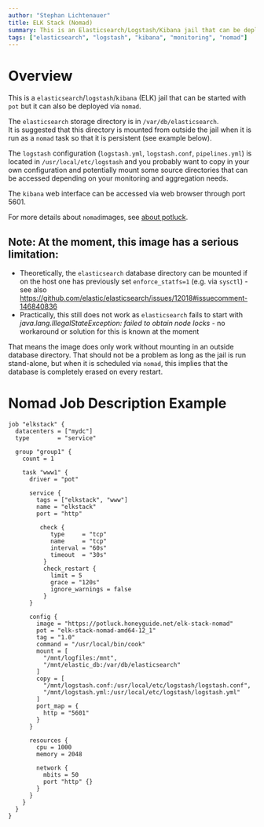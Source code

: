 ```yaml
---
author: "Stephan Lichtenauer"
title: ELK Stack (Nomad)
summary: This is an Elasticsearch/Logstash/Kibana jail that can be deployed via nomad.
tags: ["elasticsearch", "logstash", "kibana", "monitoring", "nomad"]
---
```


# Overview

This is a ```elasticsearch```/```logstash```/```kibana``` (ELK)  jail that can be started with ```pot``` but it can also be deployed via ```nomad```.

The ```elasticsearch``` storage directory is in ```/var/db/elasticsearch```.    
It is suggested that this directory is mounted from outside the jail when it is run as a ```nomad``` task so that it is persistent (see example below).

The ```logstash``` configuration (```logstash.yml```, ```logstash.conf```, ```pipelines.yml```) is located in ```/usr/local/etc/logstash``` and you probably want to copy in your own configuration and potentially mount some source directories that can be accessed depending on your monitoring and aggregation needs.

The ```kibana``` web interface can be accessed via web browser through port 5601. 

For more details about ```nomad```images, see [about potluck](https://potluck.honeyguide.net/micro/about-potluck/).

## Note: At the moment, this image has a serious limitation:

* Theoretically, the ```elasticsearch``` database directory can be mounted if on the host one has previously set ```enforce_statfs=1``` (e.g. via ```sysctl```) - see also https://github.com/elastic/elasticsearch/issues/12018#issuecomment-146840836
* Practically, this still does not work as ```elasticsearch``` fails to start with _java.lang.IllegalStateException: failed to obtain node locks_ - no workaround or solution for this is known at the moment

That means the image does only work without mounting in an outside database directory. That should not be a problem as long as the jail is run stand-alone, but when it is scheduled via ```nomad```, this implies that the database is completely erased on every restart.


# Nomad Job Description Example

```
job "elkstack" {
  datacenters = ["mydc"]
  type        = "service"

  group "group1" {
    count = 1 

    task "www1" {
      driver = "pot"

      service {
        tags = ["elkstack", "www"]
        name = "elkstack"
        port = "http"

         check {
            type     = "tcp"
            name     = "tcp"
            interval = "60s"
            timeout  = "30s"
          }
          check_restart {
            limit = 5
            grace = "120s"
            ignore_warnings = false
          }
      }

      config {
        image = "https://potluck.honeyguide.net/elk-stack-nomad"
        pot = "elk-stack-nomad-amd64-12_1"
        tag = "1.0"
        command = "/usr/local/bin/cook"
        mount = [
          "/mnt/logfiles:/mnt",
          "/mnt/elastic_db:/var/db/elasticsearch"
        ]
        copy = [
          "/mnt/logstash.conf:/usr/local/etc/logstash/logstash.conf",
          "/mnt/logstash.yml:/usr/local/etc/logstash/logstash.yml"
        ]
        port_map = {
          http = "5601"
        }
      }

      resources {
        cpu = 1000
        memory = 2048 

        network {
          mbits = 50
          port "http" {}
        }
      }
    }
  }
}
```


